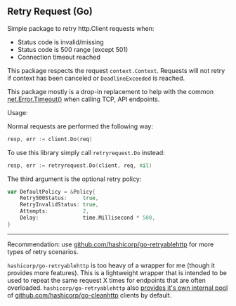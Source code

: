 ## Retry Request (Go)

Simple package to retry http.Client requests when:

- Status code is invalid/missing
- Status code is 500 range (except 501)
- Connection timeout reached

This package respects the request `context.Context`. Requests will not retry if context has been canceled or `DeadlineExceeded` is reached.

This package mostly is a drop-in replacement to help with the common [net.Error.Timeout()](https://pkg.go.dev/net?tab=doc#Error) when calling TCP, API endpoints.

Usage:

Normal requests are performed the following way:

```go
resp, err := client.Do(req)
```

To use this library simply call `retryrequest.Do` instead:

```go
resp, err := retryrequest.Do(client, req, nil)
```

The third argument is the optional retry policy:

```go
var DefaultPolicy = &Policy{
	Retry500Status:     true,
	RetryInvalidStatus: true,
	Attempts:           2,
	Delay:              time.Millisecond * 500,
}
```


---

Recommendation: use [github.com/hashicorp/go-retryablehttp](https://github.com/hashicorp/go-retryablehttp) for more types of retry scenarios.

`hashicorp/go-retryablehttp` is too heavy of a wrapper for me (though it provides more features). This is a lightweight wrapper that is intended to be used to repeat the same request X times for endpoints that are often overloaded. `hashicorp/go-retryablehttp` also [provides it's own internal pool](https://github.com/hashicorp/go-retryablehttp/blob/master/client.go#L326) of [github.com/hashicorp/go-cleanhttp](https://github.com/hashicorp/go-cleanhttp) clients by default.
